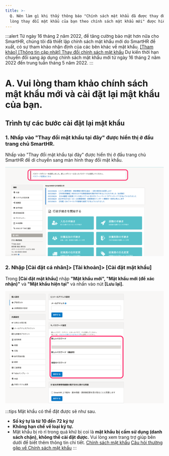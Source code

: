 ```yaml
---
title: >-
  Q. Nên làm gì khi thấy thông báo "Chính sách mật khẩu đã được thay đổi. Vui
  lòng thay đổi mật khẩu của bạn theo chính sách mật khẩu mới" được hiển thị?
---
```

:::alert
Từ ngày 16 tháng 2 năm 2022, để tăng cường bảo mật hơn nữa cho SmartHR, chúng tôi đã thiết lập chính sách mật khẩu mới do SmartHR đề xuất, có sự tham khảo nhận định của các bên khác về mật khẩu.
[\[Tham khảo\] \[Thông tin cập nhật\] Thay đổi chính sách mật khẩu](https://smarthr.jp/update/32157)
Dự kiến thời hạn chuyển đổi sang áp dụng chính sách mật khẩu mới từ ngày 16 tháng 2 năm 2022 đến trung tuần tháng 5 năm 2022.
:::

# A. Vui lòng tham khảo chính sách mật khẩu mới và cài đặt lại mật khẩu của bạn.

## Trình tự các bước cài đặt lại mật khẩu

### 1\. Nhấp vào "Thay đổi mật khẩu tại đây" được hiển thị ở đầu trang chủ SmartHR.

Nhấp vào "Thay đổi mật khẩu tại đây" được hiển thị ở đầu trang chủ SmartHR để di chuyển sang màn hình thay đổi mật khẩu.

![image__5_.png](./image__5_.png)

### 2\. Nhập \[Cài đặt cá nhân\]> \[Tài khoản\]> \[Cài đặt mật khẩu\]

Trong **\[Cài đặt mật khẩu\]** nhập **"Mật khẩu mới", "Mật khẩu mới (để xác nhận)"** và **"Mật khẩu hiện tại"** và nhấn vào nút **\[Lưu lại\].**

![145774889-5b866a54-e256-4d0a-bc09-116d555c902f.png](./145774889-5b866a54-e256-4d0a-bc09-116d555c902f.png)

:::tips
Mật khẩu có thể đặt được sẽ như sau.
- **Số ký tự là từ 10 đến 72 ký tự**
- **Không hạn chế về loại ký tự.**
- Mật khẩu bị rò rỉ trong quá khứ bị coi là **mật khẩu bị cấm sử dụng (danh sách chặn), không thể cài đặt được.**
Vui lòng xem trang trợ giúp bên dưới để biết thêm thông tin chi tiết.
[Chính sách mật khẩu](https://knowledge.smarthr.jp/hc/ja/articles/4415296771993/)
[Câu hỏi thường gặp về Chính sách mật khẩu](https://knowledge.smarthr.jp/hc/ja/articles/4415576721177)
:::

